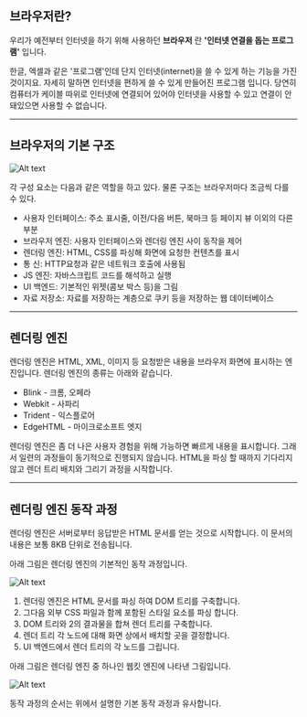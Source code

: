브라우저란?
-----------
우리가 예전부터 인터넷을 하기 위해 사용하던 **브라우저** 란 **'인터넷 연결을 돕는 프로그램'** 입니다.

한글, 엑셀과 같은 '프로그램'인데 단지 인터넷(internet)을 쓸 수 있게 하는 기능을 가진 것이지요. 자세히 말하면 인터넷을 편하게 쓸 수 있게 만들어진 프로그램 입니다. 당연히 컴퓨터가 케이블 따위로 인터넷에 연결되어 있어야 인터넷을 사용할 수 있고 연결이 안돼있으면 사용할 수 없습니다. 

***

브라우저의 기본 구조
--------------------
![Alt text](https://velog.velcdn.com/images/thyoondev/post/9cf5cb0d-91bf-41ac-9693-ddf51d2f5fbd/1608995695700browser_structure-min.png)

각 구성 요소는 다음과 같은 역할을 하고 있다. 물론 구조는 브라우저마다 조금씩 다를 수 있다.

- 사용자 인터페이스: 주소 표시줄, 이전/다음 버튼, 북마크 등 페이지 뷰 이외의 다른 부분
- 브라우저 엔진: 사용자 인터페이스와 렌더링 엔진 사이 동작을 제어
- 렌더링 엔진: HTML, CSS를 파싱해 화면에 요청한 컨텐츠를 표시
- 통 신: HTTP요청과 같은 네트워크 호출에 사용됨
- JS 엔진: 자바스크립트 코드를 해석하고 실행
- UI 백엔드: 기본적인 위젯(콤보 박스 등)을 그림
- 자료 저장소: 자료를 저장하는 계층으로 쿠키 등을 저장하는 웹 데이터베이스

***

렌더링 엔진
-----------
렌더링 엔진은 HTML, XML, 이미지 등 요청받은 내용을 브라우저 화면에 표시하는 엔진입니다.
렌더링 엔진의 종류는 아래와 같습니다. 
- Blink - 크롬, 오페라 
- Webkit - 사파리
- Trident - 익스플로어
- EdgeHTML - 마이크로소프트 엣지 

렌더링 엔진은 좀 더 나은 사용자 경험을 위해 가능하면 빠르게 내용을 표시합니다. 그래서 일련의 과정들이 동기적으로 진행되지 않습니다. HTML을 파싱 할 때까지 기다리지 않고 렌더 트리 배치와 그리기 과정을 시작합니다.   

***

렌더링 엔진 동작 과정
--------------------

렌더링 엔진은 서버로부터 응답받은 HTML 문서를 얻는 것으로 시작합니다. 이 문서의 내용은 보통 8KB 단위로 전송됩니다. 

아래 그림은 렌더링 엔진의 기본적인 동작 과정입니다.

![Alt text](https://img1.daumcdn.net/thumb/R1280x0/?scode%3Dmtistory2%26fname%3Dhttps%3A%2F%2Fblog.kakaocdn.net%2Fdn%2FWbcmc%2Fbtrb2ccbSyK%2F2TYYpp5TvLFkdVbSYFIq3K%2Fimg.png)

1. 렌더링 엔진은 HTML 문서를 파싱 하여 DOM 트리를 구축합니다.
2. 그다음 외부 CSS 파일과 함께 포함된  스타일 요소를 파싱 합니다.
3. DOM 트리와 2의 결과물을 합쳐 렌더 트리를 구축합니다. 
4. 렌더 트리 각 노드에 대해 화면 상에서 배치할 곳을 결정합니다. 
5. UI 백엔드에서 렌더 트리의 각 노드를 그립니다. 

아래 그림은 렌더링 엔진 중 하나인 웹킷 엔진에  나타낸 그림입니다. 

![Alt text](https://img1.daumcdn.net/thumb/R1280x0/?scode%3Dmtistory2%26fname%3Dhttps%3A%2F%2Fblog.kakaocdn.net%2Fdn%2Flaupf%2Fbtrb2k8Jd5L%2FuqmWtkHRlnZg3DwXyyMND1%2Fimg.png)

동작 과정의 순서는 위에서 설명한 기본 동작 과정과 유사합니다. 
